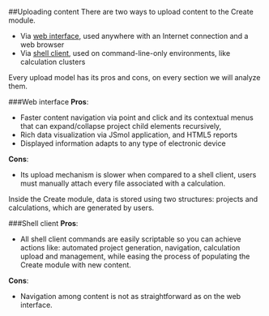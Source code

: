 ##Uploading content
There are two ways to upload content to the Create module.

  * Via [web interface](/usage/uploading-content-to-create/using-web-interface.md), used anywhere with an Internet connection and a web browser
  * Via [shell client](/usage/uploading-content-to-create/using-shell-client.md), used on command-line-only environments, like calculation clusters

Every upload model has its pros and cons, on every section we will analyze them. 

###Web interface
**Pros**:

  * Faster content navigation via point and click and its contextual menus that can expand/collapse project child elements recursively,
  * Rich data visualization via JSmol application, and HTML5 reports
  * Displayed information adapts to any type of electronic device

**Cons**:

  * Its upload mechanism is slower when compared to a shell client, users must manually attach every file associated with a calculation.


Inside the Create module, data is stored using two structures: projects and calculations, which are generated by users.

###Shell client
**Pros**: 
  * All shell client commands are easily scriptable so you can achieve actions like: automated project generation, navigation, calculation upload and management, while easing the process of populating the Create module with new content.
  
**Cons**: 
  * Navigation among content is not as straightforward as on the web interface.

